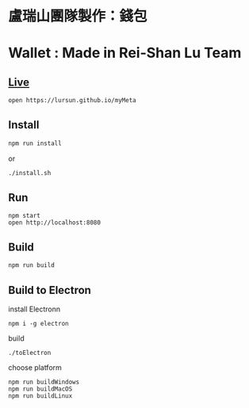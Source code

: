 # 盧瑞山團隊製作：錢包
# Wallet : Made in Rei-Shan Lu Team

## [Live](https://lursun.github.io/myMeta)
```sh
open https://lursun.github.io/myMeta
```

## Install
```sh
npm run install
```
or
```sh
./install.sh
```

## Run
```
npm start
open http://localhost:8080
```

## Build
```sh
npm run build
```

## Build to Electron

<!-- change webpack.config.js
delete the comment
```
// target: 'electron-renderer', // 給electron用
``` -->
install Electronn
```
npm i -g electron
```

build
```
./toElectron
```
choose platform
```
npm run buildWindows
npm run buildMacOS
npm run buildLinux
```
